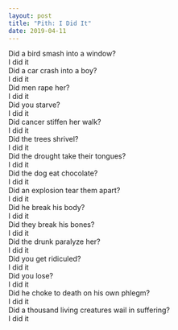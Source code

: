 ```yaml
---
layout: post
title: "Pith: I Did It"
date: 2019-04-11
---
```


Did a bird smash into a window?  
I did it  
Did a car crash into a boy?  
I did it  
Did men rape her?  
I did it  
Did you starve?  
I did it  
Did cancer stiffen her walk?  
I did it  
Did the trees shrivel?  
I did it  
Did the drought take their tongues?  
I did it  
Did the dog eat chocolate?  
I did it  
Did an explosion tear them apart?  
I did it  
Did he break his body?  
I did it  
Did they break his bones?  
I did it  
Did the drunk paralyze her?  
I did it  
Did you get ridiculed?  
I did it  
Did you lose?  
I did it  
Did he choke to death on his own phlegm?  
I did it  
Did a thousand living creatures wail in suffering?  
I did it
